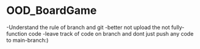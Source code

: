 # OOD_BoardGame
  -Understand the rule of branch and git
  -better not upload the not fully-function code
  -leave track of code on branch and dont just push any code to main-branch:)

